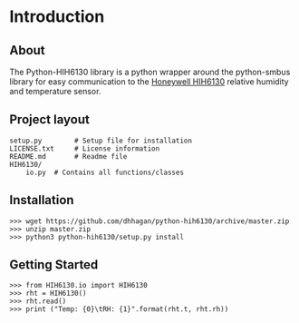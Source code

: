 # Introduction


## About

The Python-HIH6130 library is a python wrapper around the python-smbus library for easy communication to the [Honeywell HIH6130][1] relative humidity and temperature sensor.


## Project layout

    setup.py 	   	# Setup file for installation
    LICENSE.txt 	# License information
    README.md 		# Readme file
    HIH6130/
        io.py  # Contains all functions/classes

## Installation

    >>> wget https://github.com/dhhagan/python-hih6130/archive/master.zip
    >>> unzip master.zip
    >>> python3 python-hih6130/setup.py install

## Getting Started

    >>> from HIH6130.io import HIH6130
    >>> rht = HIH6130()
    >>> rht.read()
    >>> print ("Temp: {0}\tRH: {1}".format(rht.t, rht.rh))

[1]: http://www.digikey.com/product-detail/en/HIH6130-021-001/480-3651-1-ND/2704704?WT.srch=1&WT.medium=cpc&WT.mc_id=IQ62057691-VQ2-g-VQ6-53963505795-VQ15-1t1-VQ16-c
